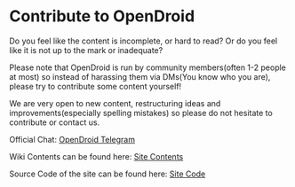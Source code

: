 # Contribute to OpenDroid
Do you feel like the content is incomplete, or hard to read? Or do you feel like it is not up to the mark or inadequate? 

Please note that OpenDroid is run by community members(often 1-2 people at most) so instead of harassing them via DMs(You know who you are), please try to contribute some content yourself!

We are very open to new content, restructuring ideas and improvements(especially spelling mistakes) so please do not hesitate to contribute or contact us. 

Official Chat: 
[OpenDroid Telegram](https://t.me/opendroidwiki)

Wiki Contents can be found here:
[Site Contents](https://github.com/opendroid-project/docs)

Source Code of the site can be found here:
[Site Code](https://github.com/opendroid-project/opendroid-web)